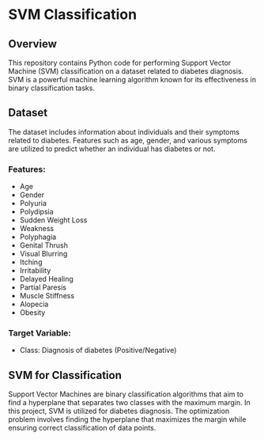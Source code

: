 # SVM Classification

## Overview

This repository contains Python code for performing Support Vector Machine (SVM) classification on a dataset related to diabetes diagnosis. SVM is a powerful machine learning algorithm known for its effectiveness in binary classification tasks.

## Dataset

The dataset includes information about individuals and their symptoms related to diabetes. Features such as age, gender, and various symptoms are utilized to predict whether an individual has diabetes or not.

### Features:
- Age
- Gender
- Polyuria
- Polydipsia
- Sudden Weight Loss
- Weakness
- Polyphagia
- Genital Thrush
- Visual Blurring
- Itching
- Irritability
- Delayed Healing
- Partial Paresis
- Muscle Stiffness
- Alopecia
- Obesity

### Target Variable:
- Class: Diagnosis of diabetes (Positive/Negative)

## SVM for Classification

Support Vector Machines are binary classification algorithms that aim to find a hyperplane that separates two classes with the maximum margin. In this project, SVM is utilized for diabetes diagnosis. The optimization problem involves finding the hyperplane that maximizes the margin while ensuring correct classification of data points.

